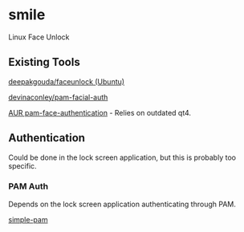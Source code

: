 # smile
Linux Face Unlock

## Existing Tools
[deepakgouda/faceunlock (Ubuntu)](https://github.com/deepakgouda/faceunlock)

[devinaconley/pam-facial-auth](https://github.com/devinaconley/pam-facial-auth)

[AUR pam-face-authentication](https://aur.archlinux.org/packages/pam-face-authentication/) - Relies on outdated qt4.

## Authentication

Could be done in the lock screen application, but this is probably too specific.

### PAM Auth
Depends on the lock screen application authenticating through PAM.

[simple-pam](￼https://github.com/beatgammit/simple-pam)
